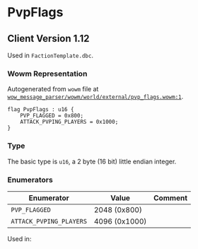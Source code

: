 # PvpFlags

## Client Version 1.12

Used in `FactionTemplate.dbc`.

### Wowm Representation

Autogenerated from `wowm` file at [`wow_message_parser/wowm/world/external/pvp_flags.wowm:1`](https://github.com/gtker/wow_messages/tree/main/wow_message_parser/wowm/world/external/pvp_flags.wowm#L1).

```rust,ignore
flag PvpFlags : u16 {
    PVP_FLAGGED = 0x800;
    ATTACK_PVPING_PLAYERS = 0x1000;
}
```
### Type
The basic type is `u16`, a 2 byte (16 bit) little endian integer.
### Enumerators
| Enumerator | Value  | Comment |
| --------- | -------- | ------- |
| `PVP_FLAGGED` | 2048 (0x800) |  |
| `ATTACK_PVPING_PLAYERS` | 4096 (0x1000) |  |

Used in:
